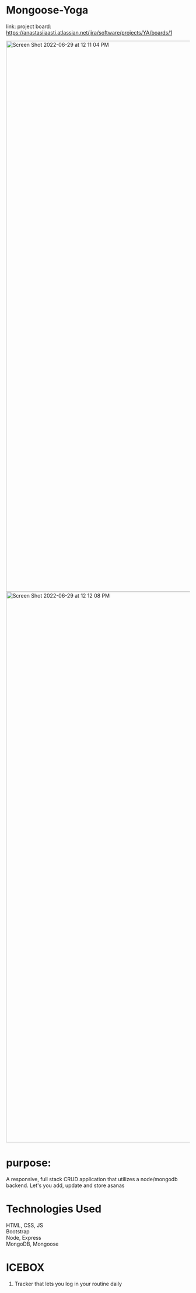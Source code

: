 # Mongoose-Yoga

link:
project board: https://anastasiiaasti.atlassian.net/jira/software/projects/YA/boards/1

<img width="1506" alt="Screen Shot 2022-06-29 at 12 11 04 PM" src="https://user-images.githubusercontent.com/97631462/176517317-1af560f4-96d4-46bd-9070-f415950fc552.png">
<img width="1505" alt="Screen Shot 2022-06-29 at 12 12 08 PM" src="https://user-images.githubusercontent.com/97631462/176517329-9493c38e-5094-464d-b0d2-f2b35b13b6a1.png">

# purpose:

A responsive, full stack CRUD application that utilizes a node/mongodb backend. Let's you add, update and store asanas

# Technologies Used

HTML, CSS, JS<br>
Bootstrap<br>
Node, Express<br>
MongoDB, Mongoose

# ICEBOX

1. Tracker that lets you log in your routine daily<br>
